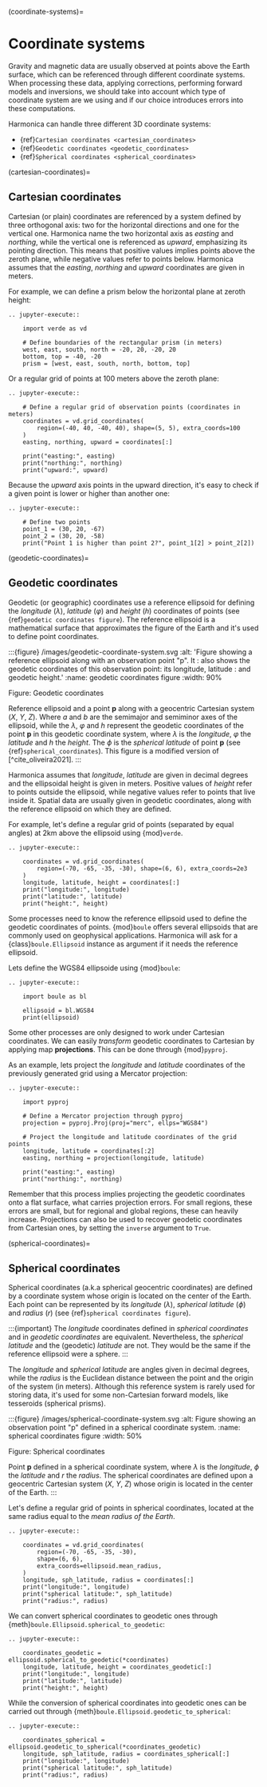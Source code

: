(coordinate-systems)=

# Coordinate systems

Gravity and magnetic data are usually observed at points above the Earth
surface, which can be referenced through different coordinate systems.
When processing these data, applying corrections, performing forward models and
inversions, we should take into account which type of coordinate system are we
using and if our choice introduces errors into these computations.

Harmonica can handle three different 3D coordinate systems:

- {ref}`Cartesian coordinates <cartesian_coordinates>`
- {ref}`Geodetic coordinates <geodetic_coordinates>`
- {ref}`Spherical coordinates <spherical_coordinates>`

(cartesian-coordinates)=

## Cartesian coordinates

Cartesian (or plain) coordinates are referenced by a system defined by three
orthogonal axis: two for the horizontal directions and one for the vertical
one. Harmonica name the two horizontal axis as *easting* and *northing*,
while the vertical one is referenced as *upward*, emphasizing its pointing
direction. This means that positive values implies points above the zeroth
plane, while negative values refer to points below. Harmonica assumes that
the *easting*, *northing* and *upward* coordinates are given in meters.

For example, we can define a prism below the horizontal plane at zeroth
height:

```{eval-rst}
.. jupyter-execute::

    import verde as vd

    # Define boundaries of the rectangular prism (in meters)
    west, east, south, north = -20, 20, -20, 20
    bottom, top = -40, -20
    prism = [west, east, south, north, bottom, top]
```

Or a regular grid of points at 100 meters above the zeroth plane:

```{eval-rst}
.. jupyter-execute::

    # Define a regular grid of observation points (coordinates in meters)
    coordinates = vd.grid_coordinates(
        region=(-40, 40, -40, 40), shape=(5, 5), extra_coords=100
    )
    easting, northing, upward = coordinates[:]

    print("easting:", easting)
    print("northing:", northing)
    print("upward:", upward)
```

Because the *upward* axis points in the upward direction, it's easy to check
if a given point is lower or higher than another one:

```{eval-rst}
.. jupyter-execute::

    # Define two points
    point_1 = (30, 20, -67)
    point_2 = (30, 20, -58)
    print("Point 1 is higher than point 2?", point_1[2] > point_2[2])

```

(geodetic-coordinates)=

## Geodetic coordinates

Geodetic (or geographic) coordinates use a reference ellipsoid for defining
the *longitude* ($\lambda$), *latitude* ($\varphi$) and *height*
($h$) coordinates of points (see {ref}`geodetic coordinates figure`).
The reference ellipsoid is a mathematical surface that approximates the
figure of the Earth and it's used to define point coordinates.

:::{figure} /images/geodetic-coordinate-system.svg
:alt: 'Figure showing a reference ellipsoid along with an observation point "p". It
:  also shows the geodetic coordinates of this observation point: its longitude, latitude
:  and geodetic height.'
:name: geodetic coordinates figure
:width: 90%

Figure: Geodetic coordinates

Reference ellipsoid and a point **p** along with a geocentric Cartesian
system ($X$, $Y$, $Z$). Where $a$ and $b$
are the semimajor and semiminor axes of the ellipsoid, while the
$\lambda$, $\varphi$ and $h$ represent the geodetic
coordinates of the point **p** in this geodetic coordinate system, where
$\lambda$ is the *longitude*, $\varphi$ the *latitude* and
$h$ the *height*.
The $\phi$ is the *spherical latitude* of point **p** (see
{ref}`spherical_coordinates`).
This figure is a modified version of [^cite_oliveira2021].
:::

Harmonica assumes that *longitude*, *latitude* are given in decimal degrees
and the ellipsoidal height is given in meters. Positive values of *height*
refer to points outside the ellipsoid, while negative values refer to points
that live inside it.
Spatial data are usually given in geodetic coordinates, along with the
reference ellipsoid on which they are defined.

For example, let's define a regular grid of points (separated by equal
angles) at 2km above the ellipsoid using {mod}`verde`.

```{eval-rst}
.. jupyter-execute::

    coordinates = vd.grid_coordinates(
        region=(-70, -65, -35, -30), shape=(6, 6), extra_coords=2e3
    )
    longitude, latitude, height = coordinates[:]
    print("longitude:", longitude)
    print("latitude:", latitude)
    print("height:", height)
```

Some processes need to know the reference ellipsoid used to define the
geodetic coordinates of points. {mod}`boule` offers several ellipsoids that
are commonly used on geophysical applications. Harmonica will ask for
a {class}`boule.Ellipsoid` instance as argument if it needs the reference
ellipsoid.

Lets define the WGS84 ellipsoide using {mod}`boule`:

```{eval-rst}
.. jupyter-execute::

    import boule as bl

    ellipsoid = bl.WGS84
    print(ellipsoid)
```

Some other processes are only designed to work under Cartesian coordinates.
We can easily *transform* geodetic coordinates to Cartesian by applying
map **projections**. This can be done through {mod}`pyproj`.

As an example, lets project the *longitude* and *latitude* coordinates of the
previously generated grid using a Mercator projection:

```{eval-rst}
.. jupyter-execute::

    import pyproj

    # Define a Mercator projection through pyproj
    projection = pyproj.Proj(proj="merc", ellps="WGS84")

    # Project the longitude and latitude coordinates of the grid points
    longitude, latitude = coordinates[:2]
    easting, northing = projection(longitude, latitude)

    print("easting:", easting)
    print("northing:", northing)
```

Remember that this process implies projecting the geodetic coordinates onto
a flat surface, what carries projection errors. For small regions, these
errors are small, but for regional and global regions, these can heavily
increase. Projections can also be used to recover geodetic coordinates from
Cartesian ones, by setting the `inverse` argument to `True`.

(spherical-coordinates)=

## Spherical coordinates

Spherical coordinates (a.k.a spherical geocentric coordinates) are defined
by a coordinate system whose origin is located on the center of the Earth.
Each point can be represented by its *longitude* ($\lambda$),
*spherical latitude* ($\phi$) and *radius* ($r$) (see
{ref}`spherical coordinates figure`).

:::{important}
The *longitude* coordinates defined in *spherical coordinates* and in
*geodetic coordinates* are equivalent.
Nevertheless, the *spherical latitude* and the (geodetic) *latitude* are
not. They would be the same if the reference ellipsoid were a sphere.
:::

The *longitude* and *spherical latitude* are angles given in decimal degrees,
while the *radius* is the Euclidean distance between the point and the origin
of the system (in meters).
Although this reference system is rarely used for storing data, it's used for
some non-Cartesian forward models, like tesseroids (spherical prisms).

:::{figure} /images/spherical-coordinate-system.svg
:alt: Figure showing an observation point "p" defined in a spherical coordinate system.
:name: spherical coordinates figure
:width: 50%

Figure: Spherical coordinates

Point **p** defined in a spherical coordinate system, where
$\lambda$ is the *longitude*, $\phi$ the *latitude* and
$r$ the *radius*. The spherical coordinates are defined upon
a geocentric Cartesian system ($X$, $Y$, $Z$) whose
origin is located in the center of the Earth.
:::

Let's define a regular grid of points in spherical coordinates, located at
the same radius equal to the *mean radius of the Earth*.

```{eval-rst}
.. jupyter-execute::

    coordinates = vd.grid_coordinates(
        region=(-70, -65, -35, -30),
        shape=(6, 6),
        extra_coords=ellipsoid.mean_radius,
    )
    longitude, sph_latitude, radius = coordinates[:]
    print("longitude:", longitude)
    print("spherical latitude:", sph_latitude)
    print("radius:", radius)
```

We can convert spherical coordinates to geodetic ones through
{meth}`boule.Ellipsoid.spherical_to_geodetic`:

```{eval-rst}
.. jupyter-execute::

    coordinates_geodetic = ellipsoid.spherical_to_geodetic(*coordinates)
    longitude, latitude, height = coordinates_geodetic[:]
    print("longitude:", longitude)
    print("latitude:", latitude)
    print("height:", height)
```

While the conversion of spherical coordinates into geodetic ones can be
carried out through {meth}`boule.Ellipsoid.geodetic_to_spherical`:

```{eval-rst}
.. jupyter-execute::

    coordinates_spherical = ellipsoid.geodetic_to_spherical(*coordinates_geodetic)
    longitude, sph_latitude, radius = coordinates_spherical[:]
    print("longitude:", longitude)
    print("spherical latitude:", sph_latitude)
    print("radius:", radius)
```
